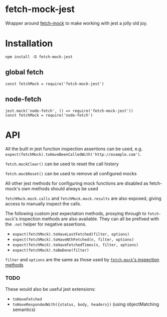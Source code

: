 # fetch-mock-jest

Wrapper around [fetch-mock](http://www.wheresrhys.co.uk/fetch-mock) to make working with jest a jolly old joy.

# Installation

`npm install -D fetch-mock-jest`

## global fetch

`const fetchMock = require('fetch-mock-jest')`

## node-fetch

```
jest.mock('node-fetch', () => require('fetch-mock-jest'))
const fetchMock = require('node-fetch')
```

# API

All the built in jest function inspection assertions can be used, e.g. `expect(fetchMock).toHaveBeenCalledWith('http://example.com')`. 

`fetch.mockClear()` can be used to reset the call history

`fetch.mockReset()` can be used to remove all configured mocks

All other jest methods for configuring mock functions are disabled as fetch-mock's own methods should always be used

`fetchMock.mock.calls` and `fetchMock.mock.results` are also exposed, giving access to manually inspect the calls.

The following custom jest expectation methods, proxying through to `fetch-mock`'s inspection methods are also available. They can all be prefixed with the `.not` helper for negative assertions.

- `expect(fetchMock).toHaveLastFetched(filter, options)`
- `expect(fetchMock).toHaveNthFetched(n, filter, options)`
- `expect(fetchMock).toHaveFetchedTimes(n, filter, options)`
- `expect(fetchMock).toBeDone(filter)`

`filter` and `options` are the same as those used by [`fetch-mock`'s inspection methods](http://www.wheresrhys.co.uk/fetch-mock/#api-inspectionfundamentals)

### TODO

These would also be useful jest extensions:
- `toHaveFetched`
- `toHaveRespondedWith({status, body, headers})` (using objectMatching semantics)
